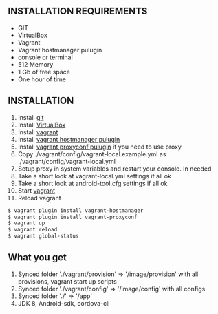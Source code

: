 INSTALLATION REQUIREMENTS
------------
  - GIT
  - VirtualBox
  - Vagrant
  - Vagrant hostmanager pulugin
  - console or terminal
  - 512 Memory 
  - 1 Gb of free space
  - One hour of time 
  
INSTALLATION
------------
1. Install [git](https://git-scm.com/book/en/v2/Getting-Started-Installing-Git)
2. Install [VirtualBox](https://www.virtualbox.org/wiki/Downloads)
3. Install [vagrant](https://www.vagrantup.com/)
4. Install [vagrant hostmanager pulugin](https://github.com/devopsgroup-io/vagrant-hostmanager)
5. Install [vagrant proxyconf pulugin](https://github.com/tmatilai/vagrant-proxyconf) if you need to use proxy
6. Copy ./vagrant/config/vagrant-local.example.yml as ./vagrant/config/vagrant-local.yml
7. Setup proxy in system variables and restart your console. In needed
8. Take a short look at vagrant-local.yml settings if all ok
9. Take a short look at android-tool.cfg settings if all ok
10. Start [vagrant](https://www.vagrantup.com/docs/getting-started/)
11. Reload vagrant

```sh
$ vagrant plugin install vagrant-hostmanager
$ vagrant plugin install vagrant-proxyconf
$ vagrant up
$ vagrant reload
$ vagrant global-status
```

What you get
------------
1. Synced folder './vagrant/provision' => '/image/provision' with all provisions, vagrant start up scripts
2. Synced folder './vagrant/config' => '/image/config' with all configs
3. Synced folder './' => '/app'
4. JDK 8, Android-sdk, cordova-cli 

